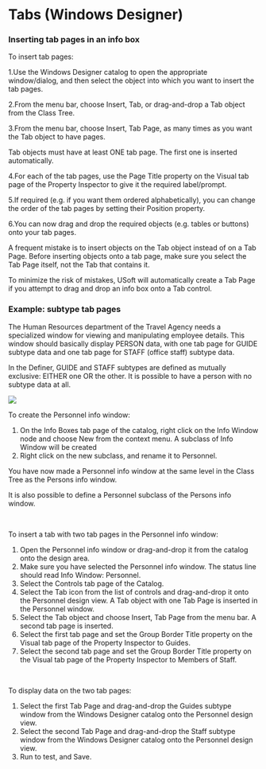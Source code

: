 # Tabs (Windows Designer)

### Inserting tab pages in an info box

To insert tab pages:

1.Use the Windows Designer catalog to open the appropriate window/dialog, and then select the object into which you want to insert the tab pages.

2.From the menu bar, choose Insert, Tab, or drag-and-drop a Tab object from the Class Tree.

3.From the menu bar, choose Insert, Tab Page, as many times as you want the Tab object to have pages.

Tab objects must have at least ONE tab page. The first one is inserted automatically.

4.For each of the tab pages, use the Page Title property on the Visual tab page of the Property Inspector to give it the required label/prompt.

5.If required (e.g. if you want them ordered alphabetically), you can change the order of the tab pages by setting their Position property.

6.You can now drag and drop the required objects (e.g. tables or buttons) onto your tab pages.

A frequent mistake is to insert objects on the Tab object instead of on a Tab Page. Before inserting objects onto a tab page, make sure you select the Tab Page itself, not the Tab that contains it.

To minimize the risk of mistakes, USoft will automatically create a Tab Page if you attempt to drag and drop an info box onto a Tab control.

### Example: subtype tab pages

The Human Resources department of the Travel Agency needs a specialized window for viewing and manipulating employee details. This window should basically display PERSON data, with one tab page for GUIDE subtype data and one tab page for STAFF (office staff) subtype data.

In the Definer, GUIDE and STAFF subtypes are defined as mutually exclusive: EITHER one OR the other. It is possible to have a person with no subtype data at all.

![](/api/Desktop%20UIs/Windows%20Designer%20special%20controls/assets/03d61d9c-5c3e-41fb-a554-db64ad7045d9.png)

To create the Personnel info window:

1. On the Info Boxes tab page of the catalog, right click on the Info Window node and choose New from the context menu. A subclass of Info Window will be created
2. Right click on the new subclass, and rename it to Personnel.

You have now made a Personnel info window at the same level in the Class Tree as the Persons info window.

It is also possible to define a Personnel subclass of the Persons info window.

 

To insert a tab with two tab pages in the Personnel info window:

1. Open the Personnel info window or drag-and-drop it from the catalog onto the design area.
2. Make sure you have selected the Personnel info window. The status line should read Info Window: Personnel.
3. Select the Controls tab page of the Catalog.
4. Select the Tab icon from the list of controls and drag-and-drop it onto the Personnel design view. A Tab object with one Tab Page is inserted in the Personnel window.
5. Select the Tab object and choose Insert, Tab Page from the menu bar. A second tab page is inserted.
6. Select the first tab page and set the Group Border Title property on the Visual tab page of the Property Inspector to Guides.
7. Select the second tab page and set the Group Border Title property on the Visual tab page of the Property Inspector to Members of Staff.

 

To display data on the two tab pages:

1. Select the first Tab Page and drag-and-drop the Guides subtype window from the Windows Designer catalog onto the Personnel design view.
2. Select the second Tab Page and drag-and-drop the Staff subtype window from the Windows Designer catalog onto the Personnel design view.
3. Run to test, and Save.

 